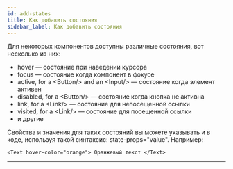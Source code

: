 ```yaml
---
id: add-states
title: Как добавить состояния
sidebar_label: Как добавить состояния
---
```


Для некоторых компонентов доступны различные состояния, вот несколько из них:

-   hover — состояние при наведении курсора
-   focus — состояние когда компонент в фокусе
-   active, for a &lt;Button/&gt; and an &lt;Input/&gt; — состояние когда элемент активен
-   disabled, for a &lt;Button/&gt; — состояние когда кнопка не активна
-   link, for a &lt;Link/&gt; — состояние для непосещенной ссылки
-   visited, for a &lt;Link/&gt; — состояние для посещенной ссылки
-   и другие

Свойства и значения для таких состояний вы можете указывать и в коде, используя такой синтаксис: state-props="value". Например:

```
<Text hover-color="orange"> Оранжевый текст </Text>
```

---
